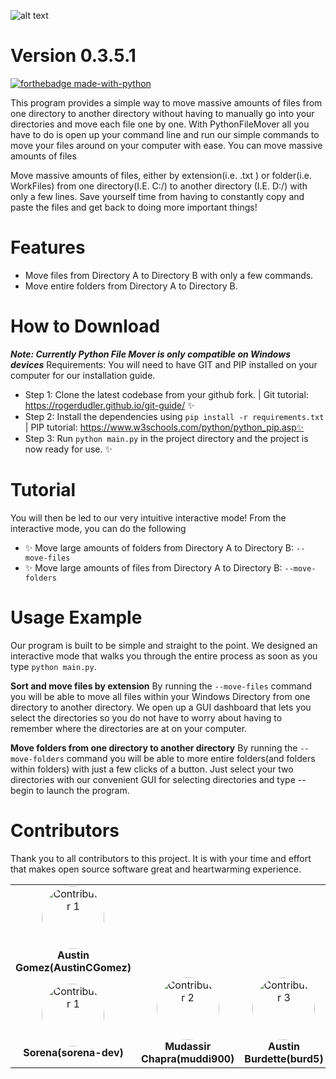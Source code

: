 ![alt text](https://i.imgur.com/z1ogxT9.png)

# Version 0.3.5.1
[![forthebadge made-with-python](http://ForTheBadge.com/images/badges/made-with-python.svg)](https://www.python.org/)

This program provides a simple way to move massive amounts of files from one directory to another directory without having to manually go into your directories and move each file one by one. With PythonFileMover all you have to do is open up your command line and run our simple commands to move your files around on your computer with ease.  You can move massive amounts of files

Move massive amounts of files, either by extension(i.e. .txt ) or folder(i.e. WorkFiles) from one directory(I.E. C:/) to another directory (I.E. D:/) with only a few lines. Save yourself time from having to constantly copy and paste the files and get back to doing more important things!



# Features
- Move files from Directory A to Directory B with only a few commands.
- Move entire folders from Directory A to Directory B.

# How to Download
***Note: Currently Python File Mover is only compatible on Windows devices***
Requirements: You will need to have GIT and PIP installed on your computer for our installation guide.
- Step 1: Clone the latest codebase from your github fork. | Git tutorial: https://rogerdudler.github.io/git-guide/ ✨
- Step 2: Install the dependencies using `pip install -r requirements.txt` | PIP tutorial: https://www.w3schools.com/python/python_pip.asp✨
- Step 3: Run `python main.py` in the project directory and the project is now ready for use. ✨

# Tutorial
 You will then be led to our very intuitive interactive mode! From the interactive mode, you can do the following
- ✨ Move large amounts of folders from Directory A to Directory B: `--move-files`
- ✨ Move large amounts of files from Directory A to Directory B: `--move-folders`


# Usage Example
Our program is built to be simple and straight to the point. We designed an interactive mode that walks you through the entire process as soon as you type `python main.py`.

**Sort and move files by extension**
By running the `--move-files` command you will be able to move all files within your Windows Directory from one directory to another directory. We open up a GUI dashboard that lets you select the directories so you do not have to worry about having to remember where the directories are at on your computer.

**Move folders from one directory to another directory**
By running the `--move-folders` command you will be able to more entire folders(and folders within folders) with just a few clicks of a button.  Just select your two directories with our convenient GUI for selecting directories and type --begin to launch the program.


# Contributors
Thank you to all contributors to this project. It is with your time and effort that makes open source software great and heartwarming experience.
<div align="center">
  <table style="border: none;">
    <tr>
      <td align="center">
        <img src="https://avatars.githubusercontent.com/u/7500568?v=4" width="100" height="100" alt="Contributor 1" style="border-radius: 50%;"><br>
        <strong>Austin Gomez(AustinCGomez)</strong>
      </td>
<div align="center">
    <tr>
      <td align="center">
        <img src="https://avatars.githubusercontent.com/u/51723422?v=4" width="100" height="100" alt="Contributor 1" style="border-radius: 50%;"><br>
        <strong>Sorena(sorena-dev)</strong>
      </td>
      <td align="center">
        <img src="https://avatars.githubusercontent.com/u/37051110?v=4" width="100" height="100" alt="Contributor 2" style="border-radius: 50%;"><br>
        <strong>Mudassir Chapra(muddi900)</strong>
      </td>
      <td align="center">
        <img src="https://avatars.githubusercontent.com/u/90431210?v=4" width="100" height="100" alt="Contributor 3" style="border-radius: 50%;"><br>
        <strong>Austin Burdette(burd5)</strong>
      </td>
     <td align="center">
        <img src="https://avatars.githubusercontent.com/u/66977282?v=4" width="100" height="100" alt="Contributor 3" style="border-radius: 50%;"><br>
        <strong>malikrohail(malikrohail)</strong>
      </td>
  </table>
</div>



